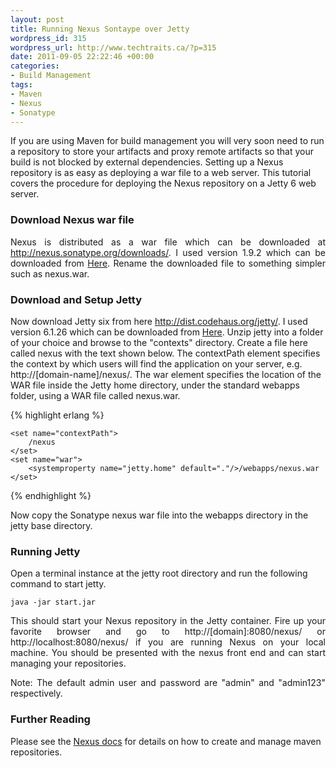 ```yaml
--- 
layout: post
title: Running Nexus Sontaype over Jetty
wordpress_id: 315
wordpress_url: http://www.techtraits.ca/?p=315
date: 2011-09-05 22:22:46 +00:00
categories: 
- Build Management
tags:
- Maven
- Nexus
- Sonatype
---
```

<p style="text-align: justify;">

If you are using Maven for build management you will very soon need to run a repository to store your artifacts and proxy remote artifacts so that your build is not blocked by external dependencies. Setting up a Nexus repository is as easy as deploying a war file to a web server. This tutorial covers the procedure for deploying the Nexus repository on a Jetty 6 web server.</p>

<!--more-->

<h3>Download Nexus war file</h3>

<p style="text-align: justify;">Nexus is distributed as a war file which can be downloaded at <a title="http://nexus.sonatype.org/downloads/" href="http://nexus.sonatype.org/downloads/" target="_blank">http://nexus.sonatype.org/downloads/</a>. I used version 1.9.2 which can be downloaded from <a title="http://nexus.sonatype.org/downloads/nexus-webapp-1.9.2.2.war" href="http://nexus.sonatype.org/downloads/nexus-webapp-1.9.2.2.war" target="_blank">Here</a>. Rename the downloaded file to something simpler such as nexus.war.</p>



<h3>Download and Setup Jetty</h3>

<p style="text-align: justify;">

Now download Jetty six from here <a title="http://dist.codehaus.org/jetty/" href="http://dist.codehaus.org/jetty/" target="_blank">http://dist.codehaus.org/jetty/</a>. I used version 6.1.26 which can be downloaded from <a title="Jetty 6.1.26" href="http://dist.codehaus.org/jetty/jetty-6.1.26/jetty-6.1.26.zip" target="_blank">Here</a>. Unzip jetty into a folder of your choice and browse to the "contexts" directory. Create a file here called nexus with the text shown below. The contextPath element specifies the context by which users will find the application on your server, e.g. http://[domain-name]/nexus/. The war element specifies the location of the WAR file inside the Jetty home directory, under the standard webapps folder, using a WAR file called nexus.war.</p>


{% highlight erlang %}
<?xml version="1.0"  encoding="ISO-8859-1"?>

<!DOCTYPE Configure PUBLIC "-//Mort Bay Consulting//DTD Configure//EN" "http://jetty.mortbay.org/configure.dtd">

<configure class="org.mortbay.jetty.webapp.WebAppContext">

    <set name="contextPath">
    	/nexus
    </set>
    <set name="war">
    	<systemproperty name="jetty.home" default="."/>/webapps/nexus.war
    </set>

</configure>

{% endhighlight %}
&nbsp;

<p style="text-align: justify;">

Now copy the Sonatype nexus war file into the webapps directory in the jetty base directory.</p>

<h3>Running Jetty</h3>

<p style="text-align: justify;">

Open a terminal instance at the jetty root directory and run the following command to start jetty.</p>

	java -jar start.jar

<p style="text-align: justify;">This should start your Nexus repository in the Jetty container. Fire up your favorite browser and go to http://[domain]:8080/nexus/ or http://localhost:8080/nexus/ if you are running Nexus on your local machine. You should be presented with the nexus front end and can start managing your repositories.</p>

<p style="text-align: justify;">Note: The default admin user and password are "admin" and "admin123" respectively.</p>



<h3>Further Reading</h3>

<p style="text-align: justify;">

Please see the <a href="http://www.sonatype.com/books/nexus-book/reference/" title="http://www.sonatype.com/books/nexus-book/reference/" target="_blank">Nexus docs</a> for details on how to create and manage maven repositories. 
